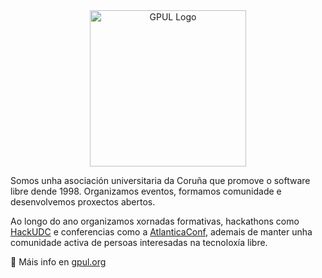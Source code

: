 <div align="center">
  <img src="https://docs.gpul.org/img/logo-old.svg" alt="GPUL Logo" width="250"/>
</div>

Somos unha asociación universitaria da Coruña que promove o software libre dende 1998. Organizamos eventos, formamos comunidade e desenvolvemos proxectos abertos.

Ao longo do ano organizamos xornadas formativas, hackathons como [HackUDC](https://hackudc.com) e conferencias como a [AtlanticaConf](https://atlanticaconf.gpul.org), ademais de manter unha comunidade activa de persoas interesadas na tecnoloxía libre.

🔗 Máis info en [gpul.org](https://gpul.org)
